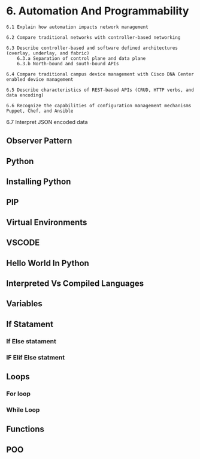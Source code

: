 # 6. Automation And Programmability

```
6.1 Explain how automation impacts network management

6.2 Compare traditional networks with controller-based networking

6.3 Describe controller-based and software defined architectures (overlay, underlay, and fabric)
    6.3.a Separation of control plane and data plane
    6.3.b North-bound and south-bound APIs

6.4 Compare traditional campus device management with Cisco DNA Center enabled device management

6.5 Describe characteristics of REST-based APIs (CRUD, HTTP verbs, and data encoding)

6.6 Recognize the capabilities of configuration management mechanisms Puppet, Chef, and Ansible
```

6.7 Interpret JSON encoded data


## Observer Pattern

## Python

## Installing Python

## PIP

## Virtual Environments

## VSCODE

## Hello World In Python

## Interpreted Vs Compiled Languages

## Variables

## If Statament

### If Else statament

### IF Elif Else statment

## Loops

### For loop

### While Loop

## Functions

## POO